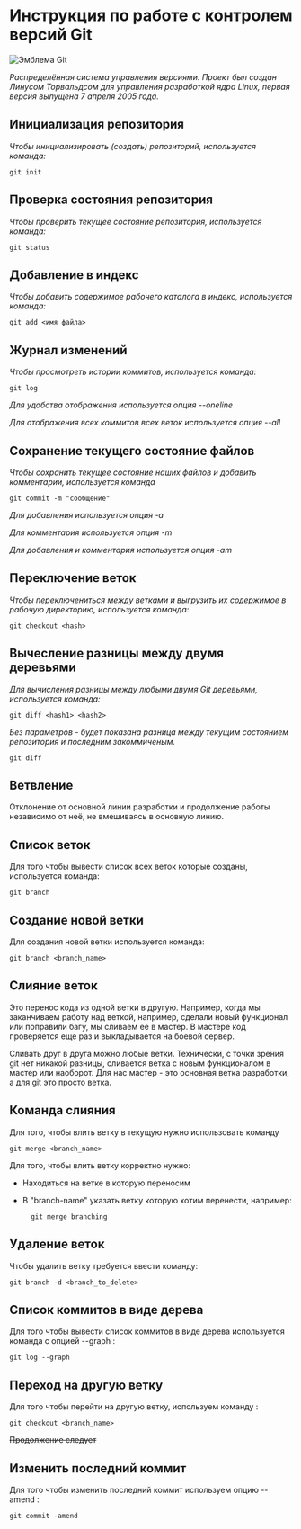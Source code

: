 # **Инструкция по работе с контролем версий Git**

![Эмблема Git](git.png)

*Распределённая система управления версиями. Проект был создан Линусом Торвальдсом для управления разработкой ядра Linux, первая версия выпущена 7 апреля 2005 года.*

## Инициализация репозитория

*Чтобы инициализировать (создать) репозиторий, используется команда:*

    git init    

## Проверка состояния репозитория

*Чтобы проверить текущее состояние репозитория, используется команда:*

    git status

## Добавление в индекс

*Чтобы добавить содержимое рабочего каталога в индекс, используется команда:*

    git add <имя файла>

## Журнал изменений

*Чтобы просмотреть истории коммитов, используется команда:*

    git log

*Для удобства отображения используется опция --oneline*

*Для отображения всех коммитов всех веток используется опция --all*

## Сохранение текущего состояние файлов

*Чтобы сохранить текущее состояние наших файлов и добавить комментарии, используется команда*

    git commit -m "сообщение"

*Для добавления используется опция -a*

*Для комментария используется опция -m*

*Для добавления и комментария используется опция -am*

## Переключение веток

*Чтобы переключениться между ветками и выгрузить их содержимое в рабочую директорию, используется команда:*

    git checkout <hash>

## Вычесление разницы между двумя деревьями

*Для вычисления разницы между любыми двумя Git деревьями, используется команда:*

    git diff <hash1> <hash2>

*Без параметров - будет показана разница между текущим состоянием репозитория и последним закоммиченым.*

    git diff

## Ветвление
   
Отклонение от основной линии разработки и продолжение работы независимо от неё, не вмешиваясь в основную линию.

## Список веток

Для того чтобы вывести список всех веток которые созданы, используется команда:

    git branch

## Создание новой ветки 

Для создания новой ветки используется команда:

    git branch <branch_name>

## Слияние веток 

Это перенос кода из одной ветки в другую. Например, когда мы заканчиваем работу над веткой, например, сделали новый функционал или поправили багу, мы сливаем ее в мастер. В мастере код проверяется еще раз и выкладывается на боевой сервер.

Сливать друг в друга можно любые ветки. Технически, с точки зрения git нет никакой разницы, сливается ветка с новым функционалом в мастер или наоборот. Для нас мастер - это основная ветка разработки, а для git это просто ветка.

## Команда слияния

Для того, чтобы влить ветку в текущую нужно использовать команду

    git merge <branch_name>

Для того, чтобы влить ветку корректно нужно:

* Находиться на ветке в которую переносим

* В "branch-name" указать ветку которую хотим перенести, например:

        git merge branching

## Удаление веток

Чтобы удалить ветку требуется ввести команду:

    git branch -d <branch_to_delete>

## Список коммитов в виде дерева

Для того чтобы вывести список коммитов в виде дерева используется команда с опцией --graph :

    git log --graph

## Переход на другую ветку

Для того чтобы перейти на другую ветку, используем команду :

    git checkout <branch_name>

~~Продолжение следует~~

## Изменить последний коммит

Для того чтобы изменить последний коммит используем опцию --amend : 

    git commit -amend